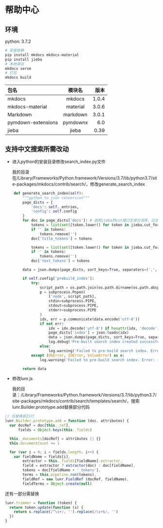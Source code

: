 # 帮助中心

## 环境

python: 3.7.2

```bash
# 安装依赖
pip install mkdocs mkdocs-material
pip install jieba
# 本地调试
mkdocs serve
# 打包
mkdocs build
```


| 包名 | 模块名 | 版本 |
| :-- | :--: | --: |
| mkdocs | mkdocs | 1.0.4 |
| mkdocs-material | material | 3.0.6 |
| Markdown | markdown | 3.0.1 |
| pymdown-extensions | pymdownx | 6.0 |
| jieba | jieba | 0.39 |

## 支持中文搜索所需改动

- 进入python的安装目录修改search_index.py文件

  我的目录在/Library/Frameworks/Python.framework/Versions/3.7/lib/python3.7/site-packages/mkdocs/contrib/search/，修改generate_search_index
```python
    def generate_search_index(self):
        """python to json conversion"""
        page_dicts = {
            'docs': self._entries,
            'config': self.config
        }
        for doc in page_dicts['docs']: # 调用jieba的cut接口生成分词库，过滤重复词，过滤空格
            tokens = list(set([token.lower() for token in jieba.cut_for_search(doc['title'].replace('\n', ''), True)]))
            if '' in tokens:
                tokens.remove('')
            doc['title_tokens'] = tokens

            tokens = list(set([token.lower() for token in jieba.cut_for_search(doc['text'].replace('\n', ''), True)]))
            if '' in tokens:
                tokens.remove('')
            doc['text_tokens'] = tokens

        data = json.dumps(page_dicts, sort_keys=True, separators=(',', ':'), ensure_ascii=False)

        if self.config['prebuild_index']:
            try:
                script_path = os.path.join(os.path.dirname(os.path.abspath(__file__)), 'prebuild-index.js')
                p = subprocess.Popen(
                    ['node', script_path],
                    stdin=subprocess.PIPE,
                    stdout=subprocess.PIPE,
                    stderr=subprocess.PIPE
                )
                idx, err = p.communicate(data.encode('utf-8'))
                if not err:
                    idx = idx.decode('utf-8') if hasattr(idx, 'decode') else idx
                    page_dicts['index'] = json.loads(idx)
                    data = json.dumps(page_dicts, sort_keys=True, separators=(',', ':'), ensure_ascii=False)
                    log.debug('Pre-built search index created successfully.')
                else:
                    log.warning('Failed to pre-build search index. Error: {}'.format(err))
            except (OSError, IOError, ValueError) as e:
                log.warning('Failed to pre-build search index. Error: {}'.format(e))

        return data
```

- 修改lunr.js

  我的目录：/Library/Frameworks/Python.framework/Versions/3.7/lib/python3.7/site-packages/mkdocs/contrib/search/templates/search/，搜索lunr.Builder.prototype.add替换部分代码
```javascript
// 仅替换前15行
lunr.Builder.prototype.add = function (doc, attributes) {
  var docRef = doc[this._ref],
      fields = Object.keys(this._fields)

  this._documents[docRef] = attributes || {}
  this.documentCount += 1

  for (var i = 0; i < fields.length; i++) {
    var fieldName = fields[i],
        extractor = this._fields[fieldName].extractor,
        field = extractor ? extractor(doc) : doc[fieldName],
        tokens = doc[fieldName + '_tokens'],
        terms = this.pipeline.run(tokens),
        fieldRef = new lunr.FieldRef (docRef, fieldName),
        fieldTerms = Object.create(null)
```
还有一部分需替换
```javascript
lunr.trimmer = function (token) {
  return token.update(function (s) {
    return s.replace(/^\s+/, '').replace(/\s+$/, '')
  })
}
```
